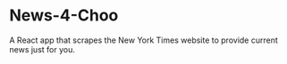 # News-4-Choo
A React app that scrapes the New York Times website to provide current news just for you.
